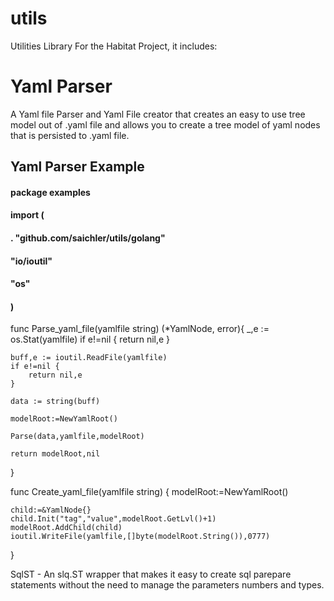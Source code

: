 # utils
Utilities Library For the Habitat Project, it includes:

# Yaml Parser

A Yaml file Parser and Yaml File creator that creates an easy to use tree model out of .yaml file and allows you to create a tree model of yaml nodes that is persisted to .yaml file.

## Yaml Parser Example

#### package examples
####
#### import (
####	. "github.com/saichler/utils/golang"
####	"io/ioutil"
####	"os"
#### )

func Parse_yaml_file(yamlfile string) (*YamlNode, error){
	_,e := os.Stat(yamlfile)
	if e!=nil {
		return nil,e
	}

	buff,e := ioutil.ReadFile(yamlfile)
	if e!=nil {
		return nil,e
	}

	data := string(buff)

	modelRoot:=NewYamlRoot()

	Parse(data,yamlfile,modelRoot)

	return modelRoot,nil
}

func Create_yaml_file(yamlfile string) {
	modelRoot:=NewYamlRoot()
	
	child:=&YamlNode{}
	child.Init("tag","value",modelRoot.GetLvl()+1)
	modelRoot.AddChild(child)
	ioutil.WriteFile(yamlfile,[]byte(modelRoot.String()),0777)
}

SqlST - An slq.ST wrapper that makes it easy to create sql parepare statements without the need to manage the parameters numbers and types.



